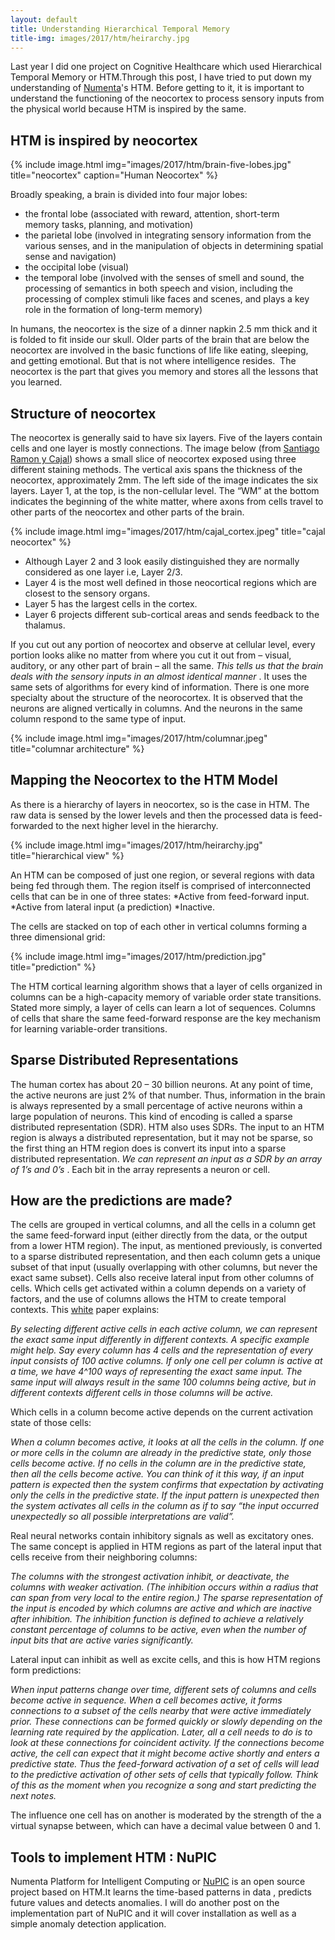 ```yaml
---
layout: default
title: Understanding Hierarchical Temporal Memory
title-img: images/2017/htm/heirarchy.jpg
---
```


Last year I did one project on Cognitive Healthcare which used Hierarchical Temporal Memory or HTM.Through this post, I have tried to put down my understanding of [Numenta](http://numenta.org/)'s HTM.
Before getting to it, it is important to understand the functioning of the neocortex to process sensory inputs from the physical world because HTM is inspired by the same.
<!--more-->

## HTM is inspired by neocortex

{% include image.html img="images/2017/htm/brain-five-lobes.jpg" title="neocortex" caption="Human Neocortex" %}

Broadly speaking, a brain is divided into four major lobes:

* the frontal lobe (associated with reward, attention, short-term memory tasks, planning, and motivation)
* the parietal lobe (involved in integrating sensory information from the various senses, and in the manipulation of objects in determining spatial sense and navigation)
* the occipital lobe (visual)
* the temporal lobe (involved with the senses of smell and sound, the processing of semantics in both speech and vision, including the processing of complex stimuli like faces and scenes, and plays a key role in the formation of long-term memory)

In humans, the neocortex is the size of a dinner napkin 2.5 mm thick and it is folded to fit inside our skull. Older parts of the brain that are below the neocortex are involved in the basic functions of life like eating, sleeping, and getting emotional. But that is not where intelligence resides.  The neocortex is the part that gives you memory and stores all the lessons that you learned.

## Structure of neocortex

The neocortex is generally said to have six layers. Five of the layers contain cells and one layer is mostly connections. The image below (from [Santiago Ramon y Cajal](https://en.wikipedia.org/wiki/Santiago_Ram%C3%B3n_y_Cajal)) shows a small slice of neocortex exposed using three different staining methods. The vertical axis spans the thickness of the neocortex, approximately 2mm. The left side of the image indicates the six layers. Layer 1, at the top, is the non-cellular level. The “WM” at the bottom indicates the beginning of the white matter, where axons from cells travel to other parts of the neocortex and other parts of the brain.

{% include image.html img="images/2017/htm/cajal_cortex.jpeg" title="cajal neocortex" %}

* Although Layer 2 and 3 look easily distinguished they are normally considered as one layer i.e, Layer 2/3.
* Layer 4 is the most well defined in those neocortical regions which are closest to the sensory organs.
* Layer 5 has the largest cells in the cortex.
* Layer 6 projects different sub-cortical areas and sends feedback to the thalamus.

If you cut out any portion of neocortex and observe at cellular level, every portion looks alike no matter from where you cut it out from – visual, auditory, or any other part of brain – all the same.
*This tells us that the brain deals with the sensory inputs in an almost identical manner* . It uses the same sets of algorithms for every kind of information.
There is one more specialty about the structure of the neorocortex. It is observed that the neurons are aligned vertically in columns. And the neurons in the same column respond to the same type of input.

{% include image.html img="images/2017/htm/columnar.jpeg" title="columnar architecture" %}

## Mapping the Neocortex to the HTM Model

As there is a hierarchy of layers in neocortex, so is the case in HTM. The raw data is sensed by the lower levels and then the processed data is feed-forwarded to the next higher level in the hierarchy.

{% include image.html img="images/2017/htm/heirarchy.jpg" title="hierarchical view" %}

An HTM can be composed of just one region, or several regions with data being fed through them. The region itself is comprised of interconnected cells that can be in one of three states:
*Active from feed-forward input.
*Active from lateral input (a prediction)
*Inactive.

The cells are stacked on top of each other in vertical columns forming a three dimensional grid:

{% include image.html img="images/2017/htm/prediction.jpg" title="prediction" %}

The HTM cortical learning algorithm shows that a layer of cells organized in columns can be a high-capacity memory of variable order state transitions. Stated more simply, a layer of cells can learn a lot of sequences.
Columns of cells that share the same feed-forward response are the key mechanism for learning variable-order transitions.

## Sparse Distributed Representations

The human cortex has about 20 – 30 billion neurons. At any point of time, the active neurons are just 2% of that number. Thus, information in the brain is always represented by a small percentage of active neurons within a large population of neurons. This kind of encoding is called a sparse distributed representation (SDR). HTM also uses SDRs. The input to an HTM region is always a distributed representation, but it may not be sparse, so the first thing an HTM region does is convert its input into a sparse distributed representation.
*We can represent an input as a SDR by an array of 1’s and 0’s* . Each bit in the array represents a neuron or cell.

## How are the predictions are made?

The cells are grouped in vertical columns, and all the cells in a column get the same feed-forward input (either directly from the data, or the output from a lower HTM region). The input, as mentioned previously, is converted to a sparse distributed representation, and then each column gets a unique subset of that input (usually overlapping with other columns, but never the exact same subset). Cells also receive lateral input from other columns of cells.
Which cells get activated within a column depends on a variety of factors, and the use of columns allows the HTM to create temporal contexts. This [white](http://numenta.com/assets/pdf/whitepapers/hierarchical-temporal-memory-cortical-learning-algorithm-0.2.1-en.pdf) paper explains:

*By selecting different active cells in each active column, we can represent the exact same input differently in different contexts. A specific example might help. Say every column has 4 cells and the representation of every input consists of 100 active columns. If only one cell per column is active at a time, we have 4^100 ways of representing the exact same input. The same input will always result in the same 100 columns being active, but in different contexts different cells in those columns will be active.*

Which cells in a column become active depends on the current activation state of those cells:

*When a column becomes active, it looks at all the cells in the column. If one or more cells in the column are already in the predictive state, only those cells become active. If no cells in the column are in the predictive state, then all the cells become active. You can think of it this way, if an input pattern is expected then the system confirms that expectation by activating only the cells in the predictive state. If the input pattern is unexpected then the system activates all cells in the column as if to say “the input occurred unexpectedly so all possible interpretations are valid”.*

Real neural networks contain inhibitory signals as well as excitatory ones. The same concept is applied in HTM regions as part of the lateral input that cells receive from their neighboring columns:

*The columns with the strongest activation inhibit, or deactivate, the columns with weaker activation. (The inhibition occurs within a radius that can span from very local to the entire region.) The sparse representation of the input is encoded by which columns are active and which are inactive after inhibition. The inhibition function is defined to achieve a relatively constant percentage of columns to be active, even when the number of input bits that are active varies significantly.*

Lateral input can inhibit as well as excite cells, and this is how HTM regions form predictions:

*When input patterns change over time, different sets of columns and cells become active in sequence. When a cell becomes active, it forms connections to a subset of the cells nearby that were active immediately prior. These connections can be formed quickly or slowly depending on the learning rate required by the application. Later, all a cell needs to do is to look at these connections for coincident activity. If the connections become active, the cell can expect that it might become active shortly and enters a predictive state. Thus the feed-forward activation of a set of cells will lead to the predictive activation of other sets of cells that typically follow. Think of this as the moment when you recognize a song and start predicting the next notes.*

The influence one cell has on another is moderated by the strength of the a virtual synapse between, which can have a decimal value between 0 and 1.

## Tools to implement HTM : NuPIC

Numenta Platform for Intelligent Computing or [NuPIC](http://numenta.org/) is an open source project based on HTM.It learns the time-based patterns in data , predicts future values and detects anomalies. I will do another post on the implementation part of NuPIC and it will cover installation as well as a simple anomaly detection application.




